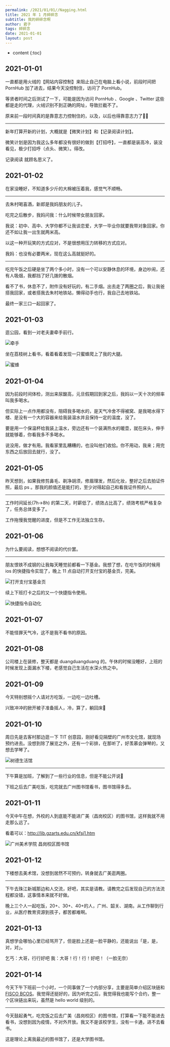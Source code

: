 ```yaml
---
permalink: /2021/01/01//Nagging.html
title: 2021 年 1 月碎碎念
subtitle: 我的碎碎念啊
author: 君子
tags: 碎碎念
date: 2021-01-01
layout: post
---
```

* content
{:toc}
## 2021-01-01

一直都是用火绒的【网站内容控制】来阻止自己在电脑上看小说，前段时间把 PornHub 加了进去，结果今天没控制住，访问了 PornHub。

等贤者时间之后测试了一下，可能是因为访问 PornHub 、Google 、Twitter 这些都是走的代理，火绒识别不到正确的网址，导致拦截不了。

原来前一段时间真的是靠意志力控制住的，以及，以后也得靠意志力了🤦‍♂️

***

新年打算开新的计划，大概就是【微笑计划】和【记录阅读计划】。

微笑计划是因为我这么多年都没有很好的做到【打招呼】，一直都是装高冷，装没看见，极少打招呼（点头、微笑）。得改。

记录阅读 就顾名思义了。

## 2021-01-02

在家没睡好，不知道多少斤的大棉被压着我，感觉气不顺畅。

***

去朱村喝喜酒，新郎是我妈朋友的儿子。

吃完之后散步，我妈问我：什么时候带女朋友回家。

我说：初中、高中、大学你都不让我谈恋爱，大学一毕业你就要我带对象回家。你还不如让我一出生就两米高。

以这一种开玩笑的方式应对，不是很想用压力转移的方式应对。

我妈：也没有必要两米，现在这么高就挺好的。

***

吃完午饭之后硬是坐了两个多小时，没有一个可以安静休息的环境，身边吵闹，还有人吸烟，我都挡了好几拨的散烟。

看不了书，休息不了，附件没有好玩的，有二手烟。出去走了两圈之后，我让我爸搭我回家，或者搭我去朱村地铁站，懒得动手也行，我自己去地铁站。

最终一家三口一起回家了。

## 2021-01-03

逛公园，看到一对老夫妻牵手前行。

![牵手](https://img.lbjheiheihei.xyz/FuBfOwLtJUFHbRb_pl_33zjTuUHA "牵手")

坐在荔枝树上看书，看着看着发现一只蜜蜂爬上了我的大腿。

![蜜蜂](https://img.lbjheiheihei.xyz/Ficyb_pPQAbepT4i4BA9yDNloRYg "蜜蜂")

## 2021-01-04

因为前段时间体检，测出来尿酸高，元旦假期回到家之后，我妈以一天十次的频率叫我多喝水。

但实际上一点作用都没有，阻碍我多喝水的，是天气冷舍不得被窝、是我喝水得下楼、是没有一个大的容器来给我装温水并且保持一定的温度，没了。

要是用一个保温杯给我装上温水，旁边还有一个装满热水的暖壶，就在床头，伸手就能够着，你看我多不多喝水。

说没用，做才有用。我看家里乱糟糟的，也没叫他们收拾。你不用动，我来；用完东西之后放回去就行，没了。

## 2021-01-05

昨天想到，如果我修剪鼻毛、剃净胡须，修眉理发，然后化妆，整好之后去拍证件照，最后 ps 。那我的颜值还是能打的，至少对得起自己和看我证件照的人。

***

工作时间延长(7h->8h) 的第二天，时薪低了，绩效占比高了，绩效考核严格复杂了，任务总体变多了。

工作拖慢我觉醒的进度，但是不工作无法独立生存。

## 2021-01-06

为什么要阅读，想想不阅读的代价罢。

***

朋友恨铁不成钢的让我每天睡觉前都看一下基金。我想了想，在吃午饭的时候用 ios 的快捷指令实现了，晚上 11 点自动打开支付宝的基金页，完美。

![打开支付宝基金页](https://img.lbjheiheihei.xyz/FqOp78g376lcPkJOpISKabY0Zpwc "打开支付宝基金页")

续上下班打卡之后的又一个快捷指令使用。

![快捷指令自动化](https://img.lbjheiheihei.xyz/Ft2V8eLNj24arPVsR9Hlc4L51aIy "快捷指令自动化")

## 2021-01-07

不能怪罪天气冷，这不是我不看书的原因。

## 2021-01-08

公司楼上在装修，整天都是 duangduangduang 的。午休的时候没睡好，上班的时候发现上面漏水下楼，老感觉自己生活在水深火热之中。

## 2021-01-09

今天特别想摇个人请对方吃饭，一边吃一边吐槽。

兴致冲冲的掀开被子准备摇人，冷，算了，躺回床🤣

## 2021-01-10

周日先是去客村那边逛一下 TIT 创意园，刚好看见隔壁的广州市文化馆，就现场预约进去。没想到除了展览之外，还有一个彩排，在那听了，好羡慕会弹琴的，又想去学琴了。

![树德生活馆](https://img.lbjheiheihei.xyz/FjqOHPTCD57q5M5e606kY0Yd-ugr "树德生活馆")

***

下午算是加班，了解到了一些行业的信息，但是不能公开说🤣

下班之后去广美吃饭，吃完就去广州图书馆看书，图书馆得多去。

## 2021-01-11

今天中午在想，外校的人到底能不能进广美（昌岗校区）的图书馆，这样我就不用走那么远了。

看着可以：http://lib.gzarts.edu.cn/kfsj1.htm

![广州美术学院 昌岗校区图书馆](https://img.lbjheiheihei.xyz/FhI03ZAcYPgKWO1C77CTGwbYWAUD "广州美术学院 昌岗校区图书馆")

## 2021-01-12

下楼想去美术馆，没想到居然不可预约，转身就去广美逛两圈。

***

下午去珠江新城那边和人交流，好吧，其实是请教。请教完之后发现自己的方法流程都没错，这事情本来就不好做。

晚上三个人一起吃饭，20+、30+、40+的人，广州、韶关、湖南。从工作聊到行业，从医疗教育资源到孩子，都苦都难啊。

## 2021-01-13

真想学会哪怕心里已经骂开了，但是脸上还是一脸平静的，还能说出「是，是，对，对」。

乞丐：大哥，行行好吧
我：大哥！行！行！好吧！（一脸无奈）

## 2021-01-14

今天下午下班前一个小时，一个同事做了一个内部分享，主要是简单介绍区块链和 [FISCO BCOS](http://fisco-bcos.org/zh/)。我觉得还挺好的，因为听完之后，我觉得我也能写个合约，整一个区块链出来玩，虽然是 hello world 级别的。

***

今天鼓起勇气，吃完饭之后去广美（昌岗校区）的图书馆，打算看一下能不能进去看书，没想到因为疫情，不对外开放。我又不是该校学生，没有一卡通，进不去看书。

这是理论上离我最近的图书馆了，还是大学图书馆。

